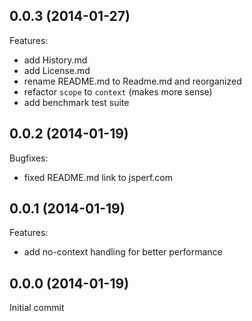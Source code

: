 ## 0.0.3 (2014-01-27)

Features:

  - add History.md
  - add License.md
  - rename README.md to Readme.md and reorganized
  - refactor `scope` to `context` (makes more sense)
  - add benchmark test suite

## 0.0.2 (2014-01-19)

Bugfixes:

  - fixed README.md link to jsperf.com

## 0.0.1 (2014-01-19)

Features:

  - add no-context handling for better performance

## 0.0.0 (2014-01-19)

Initial commit